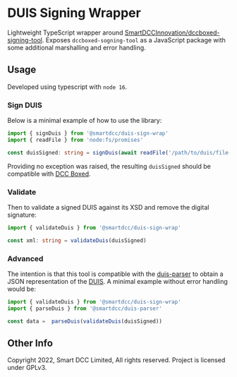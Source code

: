 # DUIS Signing Wrapper

Lightweight TypeScript wrapper around
[SmartDCCInnovation/dccboxed-signing-tool][sign]. Exposes
`dccboxed-sogning-tool` as a JavaScript package with some additional marshalling
and error handling. 

## Usage

Developed using typescript with `node 16`.

### Sign DUIS

Below is a minimal example of how to use the library:

```ts
import { signDuis } from '@smartdcc/duis-sign-wrap'
import { readFile } from 'node:fs/promises'

const duisSigned: string = signDuis(await readFile('/path/to/duis/file-without-signature.xml'))
```

Providing no exception was raised, the resulting `duisSigned` should be
compatible with [DCC Boxed][boxed].

### Validate

Then to validate a signed DUIS against its XSD and remove the digital
signature:

```ts
import { validateDuis } from '@smartdcc/duis-sign-wrap'

const xml: string = validateDuis(duisSigned)
```

### Advanced

The intention is that this tool is compatible with the [duis-parser][parser] to
obtain a JSON representation of the [DUIS][duis]. A minimal example without
error handling would be:

```ts
import { validateDuis } from '@smartdcc/duis-sign-wrap'
import { parseDuis } from '@smartdcc/duis-parser'

const data =  parseDuis(validateDuis(duisSigned))
```


## Other Info

Copyright 2022, Smart DCC Limited, All rights reserved. Project is licensed under GPLv3.


[duis]: https://smartenergycodecompany.co.uk/the-smart-energy-code-2/ "Smart Energy Code"
[boxed]: https://www.smartdcc.co.uk/our-smart-network/network-products-services/dcc-boxed/ "DCC Boxed"
[sign]: https://github.com/SmartDCCInnovation/dccboxed-signing-tool "DCC Boxed Signing Tool"
[parser]: https://github.com/SmartDCCInnovation/duis-parser "DUIS Parser"